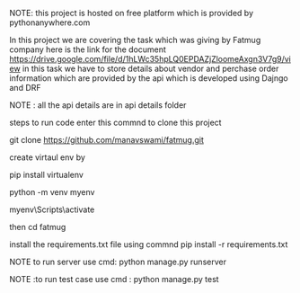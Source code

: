 NOTE: this project is hosted on free platform which is provided by pythonanywhere.com

In this project we are covering the task which was giving by Fatmug company 
here is the link for the document https://drive.google.com/file/d/1hLWc35hpLQ0EPDAZjZloomeAxgn3V7g9/view
in this task we have to store details about vendor and perchase order information which are provided by the api which is  developed using Dajngo and DRF 

NOTE : all the api details are in api details folder 



steps to run code
enter this commnd to clone this project

git clone https://github.com/manavswami/fatmug.git


create virtaul env by 

pip install virtualenv

python -m venv myenv

myenv\Scripts\activate

then 
cd fatmug

install the requirements.txt file 
using commnd pip install -r  requirements.txt

NOTE to run server use cmd:  python manage.py runserver   

NOTE :to run test case use cmd : python manage.py test
